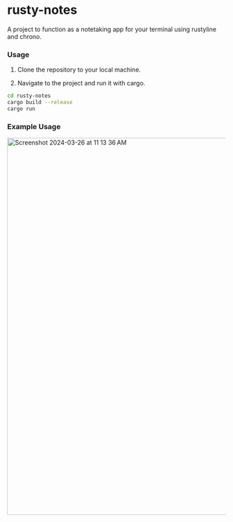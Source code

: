 # rusty-notes

A project to function as a notetaking app for your terminal using rustyline and chrono. 

### Usage 

1. Clone the repository to your local machine. 

2. Navigate to the project and run it with cargo. 
```sh
cd rusty-notes
cargo build --release 
cargo run
```

### Example Usage
<img width="869" alt="Screenshot 2024-03-26 at 11 13 36 AM" src="https://github.com/shankarchawla1776/rusty-notes/assets/139474458/5c97eef6-d53a-4a1b-8a26-9f9cfa01494b">
